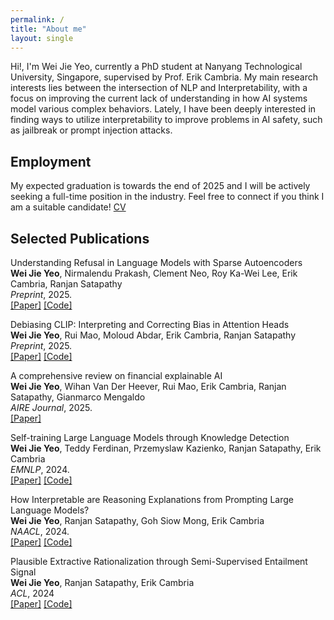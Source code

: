 ```yaml
---
permalink: /
title: "About me"
layout: single
---
```


Hi!, I'm Wei Jie Yeo, currently a PhD student at Nanyang Technological University, Singapore, supervised by Prof. Erik Cambria. My main research interests lies between the intersection of NLP and Interpretability, with a focus on improving the current lack of understanding in how AI systems model various complex behaviors. Lately, I have been deeply interested in finding ways to utilize interpretability to improve problems in AI safety, such as jailbreak or prompt injection attacks.

## Employment
My expected graduation is towards the end of 2025 and I will be actively seeking a full-time position in the industry. Feel free to connect if you think I am a suitable candidate! [CV](/files/Resume.pdf)

## Selected Publications
Understanding Refusal in Language Models with Sparse Autoencoders<br>
**Wei Jie Yeo**, Nirmalendu Prakash, Clement Neo, Roy Ka-Wei Lee, Erik Cambria, Ranjan Satapathy<br>
*Preprint*, 2025.<br>
[[Paper]](https://arxiv.org/abs/2505.23556) [[Code]](https://github.com/wj210/refusal_sae)

Debiasing CLIP: Interpreting and Correcting Bias in Attention Heads<br> 
**Wei Jie Yeo**, Rui Mao, Moloud Abdar, Erik Cambria, Ranjan Satapathy<br> 
*Preprint*, 2025.<br> 
[[Paper]](https://www.arxiv.org/abs/2505.17425) [[Code]](https://github.com/wj210/CLIP_LTC)

A comprehensive review on financial explainable AI<br> 
**Wei Jie Yeo**, Wihan Van Der Heever, Rui Mao, Erik Cambria, Ranjan Satapathy, Gianmarco Mengaldo<br> 
*AIRE Journal*, 2025.<br> 
[[Paper]](https://link.springer.com/article/10.1007/s10462-024-11077-7)

Self-training Large Language Models through Knowledge Detection<br>
**Wei Jie Yeo**, Teddy Ferdinan, Przemyslaw Kazienko, Ranjan Satapathy, Erik Cambria<br> 
*EMNLP*, 2024. <br>
[[Paper]](https://aclanthology.org/2024.findings-emnlp.883/) [[Code]](https://github.com/wj210/Self-Training-LLM)

How Interpretable are Reasoning Explanations from Prompting Large Language Models?<br>
**Wei Jie Yeo**, Ranjan Satapathy, Goh Siow Mong, Erik Cambria<br> 
*NAACL*, 2024.<br>
[[Paper]](https://aclanthology.org/2024.findings-naacl.138/) [[Code]](https://github.com/wj210/CoT_interpretability)

Plausible Extractive Rationalization through Semi-Supervised Entailment Signal<br> 
**Wei Jie Yeo**, Ranjan Satapathy, Erik Cambria<br> 
*ACL*, 2024<br> 
[[Paper]](https://aclanthology.org/2024.findings-acl.307/) [[Code]](https://github.com/wj210/NLI_ETP)



